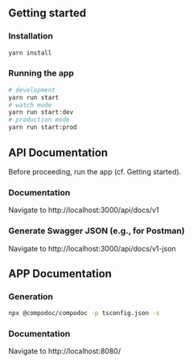 
## Getting started

### Installation
```sh
yarn install
```

### Running the app
```sh
# development
yarn run start
# watch mode
yarn run start:dev
# production mode
yarn run start:prod
```

## API Documentation

Before proceeding, run the app (cf. Getting started). 

### Documentation
Navigate to http://localhost:3000/api/docs/v1

### Generate Swagger JSON (e.g., for Postman)
Navigate to http://localhost:3000/api/docs/v1-json

## APP Documentation

### Generation
```sh
npx @compodoc/compodoc -p tsconfig.json -s
```

### Documentation
Navigate to http://localhost:8080/